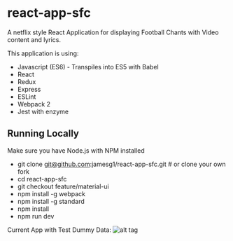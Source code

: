 # react-app-sfc #

A netflix style React Application for displaying Football Chants with Video content and lyrics. 

This application is using:
- Javascript (ES6) - Transpiles into ES5 with Babel
- React
- Redux
- Express
- ESLint
- Webpack 2
- Jest with enzyme


## Running Locally ##

Make sure you have Node.js with NPM installed

- git clone git@github.com:jamesg1/react-app-sfc.git # or clone your own fork
- cd react-app-sfc
- git checkout feature/material-ui
- npm install -g webpack
- npm install -g standard
- npm install
- npm run dev

Current App with Test Dummy Data:
![alt tag](https://s22.postimg.org/f75bpr7pd/screen_example.jpg)
